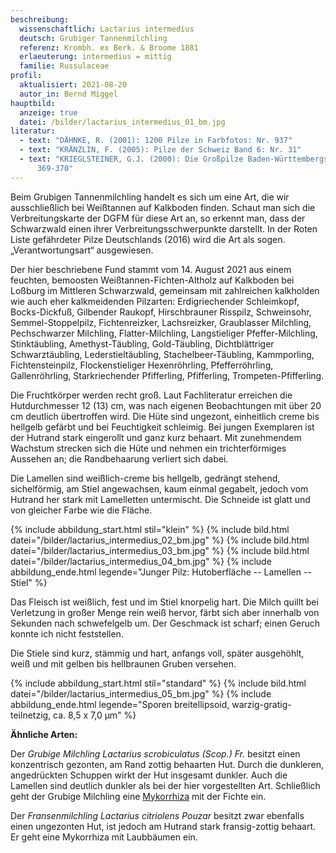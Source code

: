 ```yaml
---
beschreibung:
  wissenschaftlich: Lactarius intermedius
  deutsch: Grubiger Tannenmilchling
  referenz: Krombh. ex Berk. & Broome 1881
  erlaeuterung: intermedius = mittig
  familie: Russulaceae
profil:
  aktualisiert: 2021-08-20
  autor_in: Bernd Miggel
hauptbild:
  anzeige: true
  datei: /bilder/lactarius_intermedius_01_bm.jpg
literatur:
  - text: "DÄHNKE, R. (2001): 1200 Pilze in Farbfotos: Nr. 937"
  - text: "KRÄNZLIN, F. (2005): Pilze der Schweiz Band 6: Nr. 31"
  - text: "KRIEGLSTEINER, G.J. (2000): Die Großpilze Baden-Württembergs Band 2:
      369-370"
---
```

Beim Grubigen Tannenmilchling handelt es sich um eine Art, die wir ausschließlich bei Weißtannen auf Kalkboden finden. Schaut man sich die Verbreitungskarte der DGFM für diese Art an, so erkennt man, dass der Schwarzwald einen ihrer Verbreitungsschwerpunkte darstellt. In der Roten Liste gefährdeter Pilze Deutschlands (2016) wird die Art als sogen. „Verantwortungsart“ ausgewiesen.

Der hier beschriebene Fund stammt vom 14. August 2021 aus einem feuchten, bemoosten Weißtannen-Fichten-Altholz auf Kalkboden bei Loßburg im Mittleren Schwarzwald, gemeinsam mit zahlreichen kalkholden wie auch eher kalkmeidenden Pilzarten: Erdigriechender Schleimkopf, Bocks-Dickfuß, Gilbender Raukopf, Hirschbrauner Risspilz, Schweinsohr, Semmel-Stoppelpilz, Fichtenreizker, Lachsreizker, Graublasser Milchling, Pechschwarzer Milchling, Flatter-Milchling, Langstieliger Pfeffer-Milchling, Stinktäubling, Amethyst-Täubling, Gold-Täubling, Dichtblättriger Schwarztäubling, Lederstieltäubling, Stachelbeer-Täubling, Kammporling, Fichtensteinpilz, Flockenstieliger Hexenröhrling, Pfefferröhrling, Gallenröhrling, Starkriechender Pfifferling, Pfifferling, Trompeten-Pfifferling.

Die Fruchtkörper werden recht groß. Laut Fachliteratur erreichen die Hutdurchmesser 12 (13) cm, was nach eigenen Beobachtungen mit über 20 cm deutlich übertroffen wird. Die Hüte sind ungezont, einheitlich creme bis hellgelb gefärbt und bei Feuchtigkeit schleimig. Bei jungen Exemplaren ist der Hutrand stark eingerollt und ganz kurz behaart. Mit zunehmendem Wachstum strecken sich die Hüte und nehmen ein trichterförmiges Aussehen an; die Randbehaarung verliert sich dabei. 

Die Lamellen sind weißlich-creme bis hellgelb, gedrängt stehend, sichelförmig, am Stiel angewachsen, kaum einmal gegabelt, jedoch vom Hutrand her stark mit Lamelletten untermischt. Die Schneide ist glatt und von gleicher Farbe wie die Fläche.

{% include abbildung_start.html stil="klein" %}
{% include bild.html datei="/bilder/lactarius_intermedius_02_bm.jpg" %}
{% include bild.html datei="/bilder/lactarius_intermedius_03_bm.jpg" %}
{% include bild.html datei="/bilder/lactarius_intermedius_04_bm.jpg" %}
{% include abbildung_ende.html legende="Junger Pilz: Hutoberfläche -- Lamellen -- Stiel" %}

Das Fleisch ist weißlich, fest und im Stiel knorpelig hart. Die Milch quillt bei Verletzung in großer Menge rein weiß hervor, färbt sich aber innerhalb von Sekunden nach schwefelgelb um. Der Geschmack ist scharf; einen Geruch konnte ich nicht feststellen.

Die Stiele sind kurz, stämmig und hart, anfangs voll, später ausgehöhlt, weiß und mit gelben bis hellbraunen Gruben versehen.

{% include abbildung_start.html stil="standard" %}
{% include bild.html datei="/bilder/lactarius_intermedius_05_bm.jpg" %}
{% include abbildung_ende.html legende="Sporen breitellipsoid, warzig-gratig-teilnetzig, ca. 8,5 x 7,0 µm" %}

**Ähnliche Arten:**

Der *Grubige Milchling Lactarius scrobiculatus (Scop.) Fr.* besitzt einen konzentrisch gezonten, am Rand zottig behaarten Hut. Durch die dunkleren, angedrückten Schuppen wirkt der Hut insgesamt dunkler. Auch die Lamellen sind deutlich dunkler als bei der hier vorgestellten Art. Schließlich geht  der Grubige Milchling eine [Mykorrhiza](Mykorrhiza "Glossar") mit der Fichte ein.

Der *Fransenmilchling Lactarius citriolens Pouzar* besitzt zwar ebenfalls einen ungezonten Hut, ist jedoch am Hutrand stark fransig-zottig behaart. Er geht eine Mykorrhiza mit Laubbäumen ein.